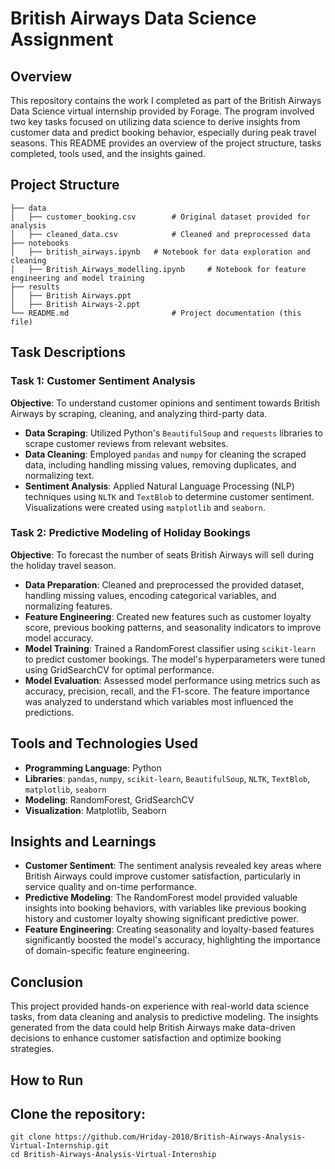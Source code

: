 # British Airways Data Science Assignment

## Overview

This repository contains the work I completed as part of the British Airways Data Science virtual internship provided by Forage. The program involved two key tasks focused on utilizing data science to derive insights from customer data and predict booking behavior, especially during peak travel seasons. This README provides an overview of the project structure, tasks completed, tools used, and the insights gained.

## Project Structure
```
├── data
│   ├── customer_booking.csv        # Original dataset provided for analysis
│   ├── cleaned_data.csv            # Cleaned and preprocessed data
├── notebooks
│   ├── british_airways.ipynb   # Notebook for data exploration and cleaning
│   ├── British_Airways_modelling.ipynb     # Notebook for feature engineering and model training
├── results
│   ├── British Airways.ppt      
│   ├── British Airways-2.ppt      
└── README.md                       # Project documentation (this file)
```

## Task Descriptions

### Task 1: Customer Sentiment Analysis

**Objective**: To understand customer opinions and sentiment towards British Airways by scraping, cleaning, and analyzing third-party data.

- **Data Scraping**: Utilized Python's `BeautifulSoup` and `requests` libraries to scrape customer reviews from relevant websites.
- **Data Cleaning**: Employed `pandas` and `numpy` for cleaning the scraped data, including handling missing values, removing duplicates, and normalizing text.
- **Sentiment Analysis**: Applied Natural Language Processing (NLP) techniques using `NLTK` and `TextBlob` to determine customer sentiment. Visualizations were created using `matplotlib` and `seaborn`.

### Task 2: Predictive Modeling of Holiday Bookings

**Objective**: To forecast the number of seats British Airways will sell during the holiday travel season.

- **Data Preparation**: Cleaned and preprocessed the provided dataset, handling missing values, encoding categorical variables, and normalizing features.
- **Feature Engineering**: Created new features such as customer loyalty score, previous booking patterns, and seasonality indicators to improve model accuracy.
- **Model Training**: Trained a RandomForest classifier using `scikit-learn` to predict customer bookings. The model's hyperparameters were tuned using GridSearchCV for optimal performance.
- **Model Evaluation**: Assessed model performance using metrics such as accuracy, precision, recall, and the F1-score. The feature importance was analyzed to understand which variables most influenced the predictions.

## Tools and Technologies Used

- **Programming Language**: Python
- **Libraries**: `pandas`, `numpy`, `scikit-learn`, `BeautifulSoup`, `NLTK`, `TextBlob`, `matplotlib`, `seaborn`
- **Modeling**: RandomForest, GridSearchCV
- **Visualization**: Matplotlib, Seaborn

## Insights and Learnings

- **Customer Sentiment**: The sentiment analysis revealed key areas where British Airways could improve customer satisfaction, particularly in service quality and on-time performance.
- **Predictive Modeling**: The RandomForest model provided valuable insights into booking behaviors, with variables like previous booking history and customer loyalty showing significant predictive power.
- **Feature Engineering**: Creating seasonality and loyalty-based features significantly boosted the model's accuracy, highlighting the importance of domain-specific feature engineering.

## Conclusion

This project provided hands-on experience with real-world data science tasks, from data cleaning and analysis to predictive modeling. The insights generated from the data could help British Airways make data-driven decisions to enhance customer satisfaction and optimize booking strategies.

## How to Run

## Clone the repository:
```
git clone https://github.com/Hriday-2010/British-Airways-Analysis-Virtual-Internship.git
cd British-Airways-Analysis-Virtual-Internship
```